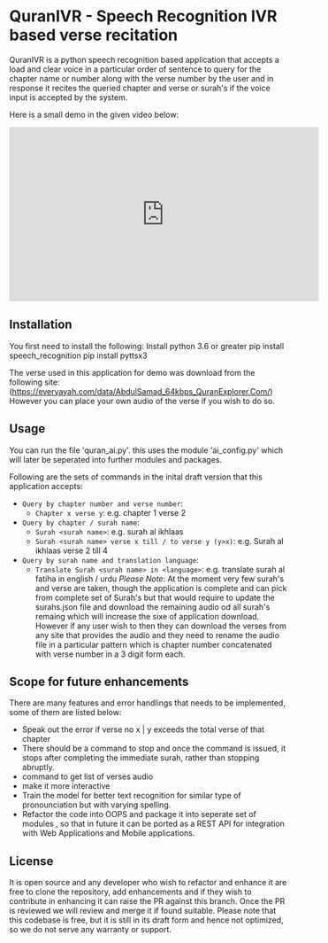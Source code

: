 # QuranIVR - Speech Recognition IVR based verse recitation

QuranIVR is a python speech recognition based application that accepts a load and clear voice in a particular order of sentence to query for the chapter name or number along with the verse number by the user and in response it recites the queried chapter and verse or surah's if the voice input is accepted by the system.

Here is a small demo in the given video below:
<iframe width="560" height="315" src="https://www.youtube.com/embed/8NOEJHle_U8" title="YouTube video player" frameborder="0" allow="accelerometer; autoplay; clipboard-write; encrypted-media; gyroscope; picture-in-picture" allowfullscreen></iframe>

## Installation

You first need to install the following:
Install python 3.6 or greater
pip install speech_recognition
pip install pyttsx3

The verse used in this application for demo was download from the following site:(https://everyayah.com/data/AbdulSamad_64kbps_QuranExplorer.Com/)
However you can place your own audio of the verse if you wish to do so.

## Usage
You can run the file 'quran_ai.py'. this uses the module 'ai_config.py' which will later be seperated into further modules and packages.

Following are the sets of commands in the inital draft version that this application accepts:

* `Query by chapter number and verse number`:
    * `Chapter x verse y`: e.g. chapter 1 verse 2
* `Query by chapter / surah name`:
    * `Surah <surah name>`: e.g. surah al ikhlaas
    * `Surah <surah name> verse x till / to verse y (y>x)`: e.g. Surah al ikhlaas verse 2 till 4
* `Query by surah name and translation language`:
    * `Translate Surah <surah name> in <language>`: e.g. translate surah al fatiha in english / urdu
*Please Note*: At the moment very few surah's and verse are taken, though the application is complete and can pick from complete set of Surah's but that would require to update the surahs.json file and download the remaining audio od all surah's remaing which will increase the sixe of application download. However if any user wish to then they can download the verses from any site that provides the audio and they need to rename the audio file in a particular pattern which is chapter number concatenated with verse number in a 3 digit form each.

## Scope for future enhancements

There are many features and error handlings that needs to be implemented, some of them are listed below:
- Speak out the error if verse no x | y exceeds the total verse of that chapter
- There should be a command to stop and once the command is issued, it stops after completing the immediate surah, rather than stopping abruptly.
- command to get list of verses audio
- make it more interactive
- Train the model for better text recognition for similar type of pronounciation but with varying spelling.
- Refactor the code into OOPS and package it into seperate set of modules , so that in future it can be ported as a REST API for integration with Web Applications and Mobile applications.

## License

It is open source and any developer who wish to refactor and enhance it are free to clone the repository, add enhancements and if they wish to contribute in enhancing it can raise the PR against this branch. Once the PR is reviewed we will review and merge it if found suitable.
Please note that this codebase is free, but it is still in its draft form and hence not optimized, so we do not serve any warranty or support.